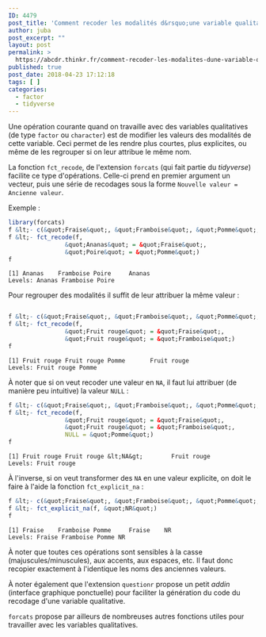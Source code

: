 ```yaml
---
ID: 4479
post_title: 'Comment recoder les modalités d&rsquo;une variable qualitative ?'
author: juba
post_excerpt: ""
layout: post
permalink: >
  https://abcdr.thinkr.fr/comment-recoder-les-modalites-dune-variable-qualitative/
published: true
post_date: 2018-04-23 17:12:18
tags: [ ]
categories:
  - factor
  - tidyverse
---
```

Une opération courante quand on travaille avec des variables qualitatives (de type `factor` ou `character`) est de modifier les valeurs des modalités de cette variable. Ceci permet de les rendre plus courtes, plus explicites, ou même de les regrouper si on leur attribue le même nom.

La fonction `fct_recode`, de l'extension `forcats` (qui fait partie du *tidyverse*) facilite ce type d'opérations. Celle-ci prend en premier argument un vecteur, puis une série de recodages sous la forme `Nouvelle valeur = Ancienne valeur`.

Exemple :

```r
library(forcats)
f &lt;- c(&quot;Fraise&quot;, &quot;Framboise&quot;, &quot;Pomme&quot;, &quot;Fraise&quot;)
f &lt;- fct_recode(f,
                &quot;Ananas&quot; = &quot;Fraise&quot;,
                &quot;Poire&quot; = &quot;Pomme&quot;)
f
```

```
[1] Ananas    Framboise Poire     Ananas   
Levels: Ananas Framboise Poire
```

Pour regrouper des modalités il suffit de leur attribuer la même valeur :

```r

f &lt;- c(&quot;Fraise&quot;, &quot;Framboise&quot;, &quot;Pomme&quot;, &quot;Fraise&quot;)
f &lt;- fct_recode(f,
                &quot;Fruit rouge&quot; = &quot;Fraise&quot;,
                &quot;Fruit rouge&quot; = &quot;Framboise&quot;)
f
```

```
[1] Fruit rouge Fruit rouge Pomme       Fruit rouge
Levels: Fruit rouge Pomme
```

À noter que si on veut recoder une valeur en `NA`, il faut lui attribuer (de manière peu intuitive) la valeur `NULL` :

```r
f &lt;- c(&quot;Fraise&quot;, &quot;Framboise&quot;, &quot;Pomme&quot;, &quot;Fraise&quot;)
f &lt;- fct_recode(f,
                &quot;Fruit rouge&quot; = &quot;Fraise&quot;,
                &quot;Fruit rouge&quot; = &quot;Framboise&quot;,
                NULL = &quot;Pomme&quot;)
f
```

```
[1] Fruit rouge Fruit rouge &lt;NA&gt;        Fruit rouge
Levels: Fruit rouge
```

À l'inverse, si on veut transformer des `NA` en une valeur explicite, on doit le faire à l'aide la fonction `fct_explicit_na` :

```r
f &lt;- c(&quot;Fraise&quot;, &quot;Framboise&quot;, &quot;Pomme&quot;, &quot;Fraise&quot;, NA)
f &lt;- fct_explicit_na(f, &quot;NR&quot;)
f
```

```
[1] Fraise    Framboise Pomme     Fraise    NR       
Levels: Fraise Framboise Pomme NR
```

À noter que toutes ces opérations sont sensibles à la casse (majuscules/minuscules), aux accents, aux espaces, etc. Il faut donc recopier exactement à l'identique les noms des anciennes valeurs.

À noter également que l'extension `questionr` propose un petit *addin* (interface graphique ponctuelle) pour faciliter la génération du code du recodage d'une variable qualitative. 

`forcats` propose par ailleurs de nombreuses autres fonctions utiles pour travailler avec les variables qualitatives.
